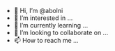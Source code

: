 - 👋 Hi, I’m @abolni
- 👀 I’m interested in ...
- 🌱 I’m currently learning ...
- 💞️ I’m looking to collaborate on ...
- 📫 How to reach me ...

<!---
abolni/abolni is a ✨ special ✨ repository because its `README.md` (this file) appears on your GitHub profile.
You can click the Preview link to take a look at your changes.
--->
